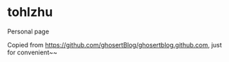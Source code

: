 # tohlzhu
Personal page

Copied from https://github.com/ghosertBlog/ghosertblog.github.com, just for convenient~~
